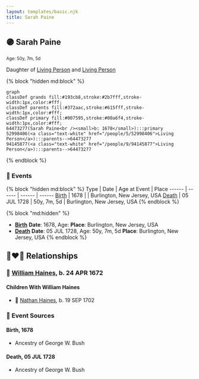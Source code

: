 ```yaml
---
layout: templates/basic.njk
title: Sarah Paine
---
```

## 🟣 Sarah Paine
<small>Age: 50y, 7m, 5d</small>

Daughter of [Living Person](/people/9/94145877) and [Living Person](/people/5/52998406)

{% block "hidden md:block" %}
```mermaid
graph
classDef grands fill:#193cb8,stroke:#2b7fff,stroke-width:1px,color:#fff;
classDef parents fill:#372aac,stroke:#615fff,stroke-width:1px,color:#fff;
classDef primary fill:#007595,stroke:#00a6f4,stroke-width:1px,color:#fff;
64473277(Sarah Paine<br /><small>b: 1678</small>):::primary
52998406(<a class="text-white" href="/people/5/52998406">Living Person</a>):::parents-->64473277
94145877(<a class="text-white" href="/people/9/94145877">Living Person</a>):::parents-->64473277
```
{% endblock %}

### 📆 Events

{% block "hidden md:block" %}
Type | Date | Age at Event | Place
------ | ------ | ------ | ------
[Birth](#event-event-3) | 1678 |  | Burlington, New Jersey, USA
[Death](#event-event-4) | 05 JUL 1728 | 50y, 7m, 5d | Burlington, New Jersey, USA
{% endblock %}

{% block "md:hidden" %}
- **[Birth](#event-event-3)**
**Date**: 1678, Age:
**Place**: Burlington, New Jersey, USA
- **[Death](#event-event-4)**
**Date**: 05 JUL 1728, Age: 50y, 7m, 5d
**Place**: Burlington, New Jersey, USA
{% endblock %}

## 👩‍❤️‍👨 Relationships

### 🔵 [William Haines](/people/5/5796916), b. 24 APR 1672

#### Children With William Haines
* 🔵 [Nathan Haines](/people/7/74064515), b. 19 SEP 1702
### 📰 Event Sources

#### <a id="event-event-3"></a> Birth, 1678
* Ancestry of George W. Bush

#### <a id="event-event-4"></a> Death, 05 JUL 1728
* Ancestry of George W. Bush